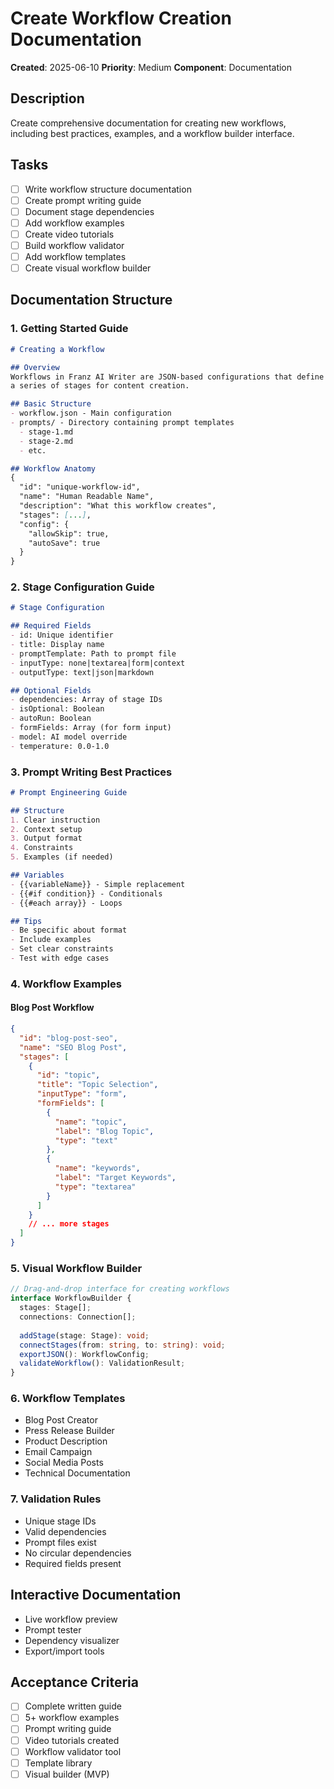 # Create Workflow Creation Documentation

**Created**: 2025-06-10
**Priority**: Medium
**Component**: Documentation

## Description
Create comprehensive documentation for creating new workflows, including best practices, examples, and a workflow builder interface.

## Tasks
- [ ] Write workflow structure documentation
- [ ] Create prompt writing guide
- [ ] Document stage dependencies
- [ ] Add workflow examples
- [ ] Create video tutorials
- [ ] Build workflow validator
- [ ] Add workflow templates
- [ ] Create visual workflow builder

## Documentation Structure

### 1. Getting Started Guide
```markdown
# Creating a Workflow

## Overview
Workflows in Franz AI Writer are JSON-based configurations that define
a series of stages for content creation.

## Basic Structure
- workflow.json - Main configuration
- prompts/ - Directory containing prompt templates
  - stage-1.md
  - stage-2.md
  - etc.

## Workflow Anatomy
{
  "id": "unique-workflow-id",
  "name": "Human Readable Name",
  "description": "What this workflow creates",
  "stages": [...],
  "config": {
    "allowSkip": true,
    "autoSave": true
  }
}
```

### 2. Stage Configuration Guide
```markdown
# Stage Configuration

## Required Fields
- id: Unique identifier
- title: Display name
- promptTemplate: Path to prompt file
- inputType: none|textarea|form|context
- outputType: text|json|markdown

## Optional Fields
- dependencies: Array of stage IDs
- isOptional: Boolean
- autoRun: Boolean
- formFields: Array (for form input)
- model: AI model override
- temperature: 0.0-1.0
```

### 3. Prompt Writing Best Practices
```markdown
# Prompt Engineering Guide

## Structure
1. Clear instruction
2. Context setup
3. Output format
4. Constraints
5. Examples (if needed)

## Variables
- {{variableName}} - Simple replacement
- {{#if condition}} - Conditionals
- {{#each array}} - Loops

## Tips
- Be specific about format
- Include examples
- Set clear constraints
- Test with edge cases
```

### 4. Workflow Examples

#### Blog Post Workflow
```json
{
  "id": "blog-post-seo",
  "name": "SEO Blog Post",
  "stages": [
    {
      "id": "topic",
      "title": "Topic Selection",
      "inputType": "form",
      "formFields": [
        {
          "name": "topic",
          "label": "Blog Topic",
          "type": "text"
        },
        {
          "name": "keywords",
          "label": "Target Keywords",
          "type": "textarea"
        }
      ]
    }
    // ... more stages
  ]
}
```

### 5. Visual Workflow Builder
```typescript
// Drag-and-drop interface for creating workflows
interface WorkflowBuilder {
  stages: Stage[];
  connections: Connection[];
  
  addStage(stage: Stage): void;
  connectStages(from: string, to: string): void;
  exportJSON(): WorkflowConfig;
  validateWorkflow(): ValidationResult;
}
```

### 6. Workflow Templates
- Blog Post Creator
- Press Release Builder
- Product Description
- Email Campaign
- Social Media Posts
- Technical Documentation

### 7. Validation Rules
- Unique stage IDs
- Valid dependencies
- Prompt files exist
- No circular dependencies
- Required fields present

## Interactive Documentation
- Live workflow preview
- Prompt tester
- Dependency visualizer
- Export/import tools

## Acceptance Criteria
- [ ] Complete written guide
- [ ] 5+ workflow examples
- [ ] Prompt writing guide
- [ ] Video tutorials created
- [ ] Workflow validator tool
- [ ] Template library
- [ ] Visual builder (MVP)